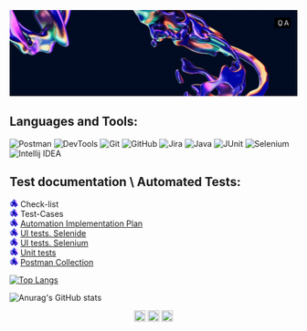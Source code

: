 ![Anna-Piskaeva-1.gif](https://github.com/AEryushova/AEryushova/blob/main/assert/Anna%20Piskaeva%20(1).gif)


## Languages and Tools:
![Postman](https://img.shields.io/badge/-Postman-1d076e?уstyle=for-the-badge&logo=postman)
![DevTools](https://img.shields.io/badge/-DevTools-1d076e?уstyle=for-the-badge&logo=googlechrome)
![Git](https://img.shields.io/badge/-Git-1d076e?уstyle=for-the-badge&logo=git)
![GitHub](https://img.shields.io/badge/-GitHub-1d076e?уstyle=for-the-badge&logo=github)
![Jira](https://img.shields.io/badge/-Jira-1d076e?уstyle=for-the-badge&logo=jira&logoColor=097CDB)
![Java](https://img.shields.io/badge/Java-1d076e?уstyle=for-the-badge&logo=openjdk&logoColor=red)
![JUnit](https://img.shields.io/badge/-Junit-1d076e?уstyle=for-the-badge&logo=junit5)
![Selenium](https://img.shields.io/badge/-Selenium-1d076e?estyle=for-the-badge&logo=Selenium&logoColor=#43B02A)
![Intellij IDEA](https://img.shields.io/badge/-Intellij_IDEA-1d076e?уstyle=for-the-badge&logo=IntelliJIDEA)

## Test documentation \ Automated Tests:
<img src="https://github.com/AEryushova/AEryushova/blob/main/assert/9-0.png" width="15px"/> Check-list\
<img src="https://github.com/AEryushova/AEryushova/blob/main/assert/9-0.png" width="15px"/> Test-Cases\
<img src="https://github.com/AEryushova/AEryushova/blob/main/assert/9-0.png" width="15px"/> [Automation Implementation Plan](https://github.com/AEryushova/Automation_ImplementationPlan)\
<img src="https://github.com/AEryushova/AEryushova/blob/main/assert/9-0.png" width="15px"/> [UI tests. Selenide](https://github.com/AEryushova/Test_Automation.git)\
<img src="https://github.com/AEryushova/AEryushova/blob/main/assert/9-0.png" width="15px"/> [UI tests. Selenium](https://github.com/AEryushova/CardOrder.git)\
<img src="https://github.com/AEryushova/AEryushova/blob/main/assert/9-0.png" width="15px"/> [Unit tests](https://github.com/AEryushova/ProductManager)\
<img src="https://github.com/AEryushova/AEryushova/blob/main/assert/9-0.png" width="15px"/> [Postman Collection](https://github.com/AEryushova/Postman_Collection)


[![Top Langs](https://github-readme-stats.vercel.app/api/top-langs/?username=AEryushova&show_icons=true&theme=nightowl&layout=compact)](https://github.com/anuraghazra/github-readme-stats)

![Anurag's GitHub stats](https://github-readme-stats.vercel.app/api?username=AEryushova&show_icons=true&theme=nightowl&&rank_icon=github)







<p align="center">
<a href="your link" target="blank"><img align="center" src="https://cdn.jsdelivr.net/npm/simple-icons@3.0.1/icons/linkedin.svg" alt="" height="20" width="20" /></a>
<a href="https://instagram.com/anneryus?utm_source=qr&igshid=NGExMmI2YTkyZg%3D%3D" target="blank"><img align="center" src="https://cdn.jsdelivr.net/npm/simple-icons@3.0.1/icons/instagram.svg" alt="" height="20" width="20" /></a>
<a href="https://t.me/APi_ann" target="blank"><img align="center" src="https://cdn.jsdelivr.net/npm/simple-icons@3.0.1/icons/telegram.svg" alt="" height="20" width="20" /></a>
</p>
